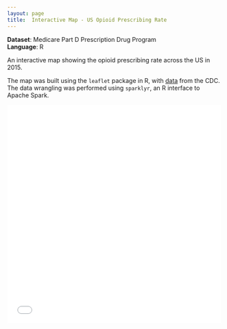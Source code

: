 ```yaml
---
layout: page
title:  Interactive Map - US Opioid Prescribing Rate
---
```


**Dataset**: Medicare Part D Prescription Drug Program
<br/>
**Language**: R

An interactive map showing the opioid prescribing rate across the US in 2015.

The map was built using the <code>leaflet</code> package in R, with <a href="https://www.cms.gov/Research-Statistics-Data-and-Systems/Statistics-Trends-and-Reports/Medicare-Provider-Charge-Data">data</a> from the CDC. The data wrangling was performed using <code>sparklyr</code>, an R interface to Apache Spark.


<!-- <iframe src="https://www.youtube.com/watch?v=ctTKPs66rCU" height="315" width="560" allowfullscreen="" frameborder="0">
</iframe> -->


<!-- <div class="box alt">
<div class="row uniform">
<div class="12u$"><span class="image fit"><img src="leafletmap.html" alt="" /></span></div>
</div>
</div> -->

<!-- <div class="box alt">
<video width="99%" height="540">
<source src="leafletmap.html" type="html" ></video>
</div> -->

<!-- <div class="box alt"><div class="row uniform">
<iframe src="http://www.youtube.com/embed/4aQwT3n2c1Q" height="315" width="560" allowfullscreen="" frameborder="0">
</iframe>
</div></div> -->

<iframe src="leafletmap" frameborder="0" width="99%" height="510" marginwidth="0" marginheight="0" scrolling="no" allowfullscreen="true" mozallowfullscreen="true" webkitallowfullscreen="true"></iframe>

